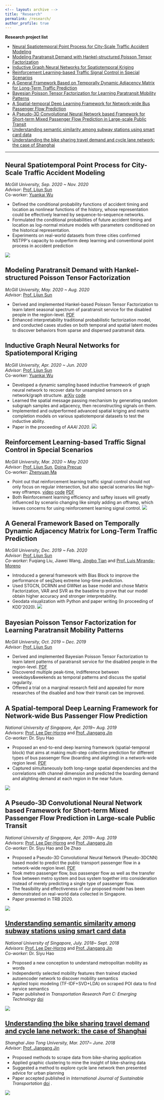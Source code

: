 ```yaml
---
<!-- layout: archive -->
title: "Research"
permalink: /research/
author_profile: true
---
```

**Research project list**

<!-- TOC -->
- [Neural Spatiotemporal Point Process for City-Scale Traffic Accident Modeling](#neural-spatiotemporal-point-process-for-city-scale-traffic-accident-modeling)
- [Modeling Paratransit Demand with Hankel-structured Poisson Tensor Factorization](#modeling-paratransit-demand-with-hankel-structured-poisson-tensor-factorization)
- [Inductive Graph Neural Networks for Spatiotemporal Kriging](#inductive-graph-neural-networks-for-spatiotemporal-kriging)
- [Reinforcement Learning-based Traffic Signal Control in Special Scenarios](#reinforcement-learning-based-traffic-signal-control-in-special-scenarios)
- [A General Framework Based on Temporally Dynamic Adjacency Matrix for Long-Term Traffic Prediction](#a-general-framework-based-on-temporally-dynamic-adjacency-matrix-for-long-term-traffic-prediction)
- [Bayesian Poisson Tensor Factorization for Learning Paratransit Mobility Patterns](#bayesian-poisson-tensor-factorization-for-learning-paratransit-mobility-patterns)
- [A Spatial-temporal Deep Learning Framework for Network-wide Bus Passenger Flow Prediction](#a-spatial-temporal-deep-learning-framework-for-network-wide-bus-passenger-flow-prediction)
- [A Pseudo-3D Convolutional Neural Network based Framework for Short-term Mixed Passenger Flow Prediction in Large-scale Public Transit](#a-pseudo-3d-convolutional-neural-network-based-framework-for-short-term-mixed-passenger-flow-prediction-in-large-scale-public-transit)
- [Understanding semantic similarity among subway stations using smart card data](#understanding-semantic-similarity-among-subway-stations-using-smart-card-data)
- [Understanding the bike sharing travel demand and cycle lane network: the case of Shanghai](#understanding-the-bike-sharing-travel-demand-and-cycle-lane-network-the-case-of-shanghai)

<!-- /TOC -->

------
## Neural Spatiotemporal Point Process for City-Scale Traffic Accident Modeling
*McGill University, Sep. 2020 ~ Nov. 2020*  
*Advisor*:  [Prof. Lijun Sun](https://lijunsun.github.io/)  
Co-worker: [Yuankai Wu](https://kaimaoge.github.io/)  
* Defined the conditional probability functions of accident timing and location as nonlinear functions of the history, whose representation could be effectively learned by sequence-to-sequence networks.
* Formulated the conditional probabilities of future accident timing and location as log-normal mixture models with parameters conditioned on the historical representation.
* Experiments on real-world datasets from three cities confirmed NSTPP's capacity to outperform deep learning and conventional point process in accident prediction

![](http://zhuangdingyi.github.io/files/stpp.png)

## Modeling Paratransit Demand with Hankel-structured Poisson Tensor Factorization
*McGill University, May. 2020 ~ Aug. 2020*  
*Advisor*:  [Prof. Lijun Sun](https://lijunsun.github.io/)  
* Derived and implemented Hankel-based Poisson Tensor Factorization to learn latent seasonal spectrum of paratransit service for the disabled people in the region-level. [PDF](https://zhuangdingyi.github.io/files/sparse_demand_estimation.pdf) 
* Enhanced interpretability traditional probabilistic factorization model, and conducted cases studies on both temporal and spatial latent modes to discover behaviors from sparse and dispersed paratransit data.  

## Inductive Graph Neural Networks for Spatiotemporal Kriging
*McGill University, Apr. 2020 ~ Jun. 2020*  
*Advisor*:  [Prof. Lijun Sun](https://lijunsun.github.io/)  
Co-worker: [Yuankai Wu](https://kaimaoge.github.io/)  
* Developed a dynamic sampling based inductive framework of graph neural network to recover data for unsampled sensors on a network/graph structure. [arXiv](https://arxiv.org/abs/2006.07527) [code](https://github.com/Kaimaoge/IGNNK)
* Learned the spatial message passing mechanism by generating random subgraph samples and adjacency, then reconstructing signals on them.
* Implemented and outperformed advanced spatial kriging and matrix completion models on various spatiotemporal datasets to test the inductive ability.
* Paper in the proceeding of *AAAI 2020*.
![](http://zhuangdingyi.github.io/files/ignnk.png)

## Reinforcement Learning-based Traffic Signal Control in Special Scenarios
*McGill University, Mar. 2020 ~ May 2020*  
*Advisor*:  [Prof. Lijun Sun](https://lijunsun.github.io/), [Doina Precup](https://www.cs.mcgill.ca/~dprecup/)  
Co-worker: [Zhenyuan Ma](https://zhenyuanma.github.io/)  
* Point out that reinforcement learning traffic signal control should not only focus on regular intersection, but also special scenarios like high-way offramps. [video](https://www.youtube.com/watch?v=wtCUl-WCAj0&feature=youtu.be) [code](https://github.com/ZhuangDingyi/COMP-767-Project) [PDF](https://zhuangdingyi.github.io/files/rl_control.pdf)
* Both Reinforcement learning efficiency and saftey issues will greatly influenced by scenario changing like simply adding an offramp, which leaves concerns for using reinforcement learning signal control.
![](http://zhuangdingyi.github.io/files/comp767.gif)

## A General Framework Based on Temporally Dynamic Adjacency Matrix for Long-Term Traffic Prediction
*McGill University, Dec. 2019 ~ Feb. 2020*  
*Advisor*:  [Prof. Lijun Sun](https://lijunsun.github.io/)  
*Co-worker*: Fuqiang Liu, Jiawei Wang, [Jingbo Tian](https://joshuatian-mcgill.github.io/) and [Prof. Luis Miranda-Moreno](https://www.mcgill.ca/civil/luis-miranda-moreno)  

* Introduced a general framework with Bias Block to improve the performance of seq2seq extreme long-time prediction.
* Used STGCN, DCRNN and GWNet as base model and chose Matrix Factorization, VAR and SVR as the baseline to prove that our model obtain higher accuracy and stronger interpretability. 
* Geodata visualization with Python and paper writing (In proceeding of KDD'2020).
![](http://zhuangdingyi.github.io/files/framework_kdd.png) 

## Bayesian Poisson Tensor Factorization for Learning Paratransit Mobility Patterns  
*McGill University, Oct. 2019 ~ Dec. 2019*  
*Advisor*:  [Prof. Lijun Sun](https://lijunsun.github.io/)  
* Derived and implemented Bayesian Poisson Tensor Factorization to learn latent patterns of paratransit service for the disabled people in the region-level. [PDF](https://zhuangdingyi.github.io/files/project_cive_648.pdf) 
* Discovered multiple peak-time, indifference between weekdays&weekends as temporal patterns and discuss the spatial regularity.
* Offered a trial on a marginal research field and appealed for more researches of the disabled and how their transit can be improved.

## A Spatial-temporal Deep Learning Framework for Network-wide Bus Passenger Flow Prediction 
*National University of Singapore, Apr. 2019~ Aug. 2019*  
*Advisors*: [Prof. Lee Der-Horng](https://www.eng.nus.edu.sg/cee/staff/lee-der-horng/) and [Prof. Jiangang Jin](http://naoce.sjtu.edu.cn/en/teachershow.aspx?info_lb=24&info_id=8&flag=2)  
*Co-worker*: Dr. Siyu Hao  
* Proposed an end-to-end deep learning framework (spatial-temporal block) that aims at making multi-step collective prediction for different types of bus passenger flow (boarding and alighting) in a network-wide region level. [PDF](https://zhuangdingyi.github.io/files/bus_flow_pred.pdf)  
* Captured simultaneously both long-range spatial dependencies and the correlations with channel dimension and predicted the boarding demand and alighting demand at each region in the near future.

![](http://zhuangdingyi.github.io/files/st_block.png) 

## A Pseudo-3D Convolutional Neural Network based Framework for Short-term Mixed Passenger Flow Prediction in Large-scale Public Transit 
*National University of Singapore, Apr. 2019~ Aug. 2019*  
*Advisors*: [Prof. Lee Der-Horng](http://www.eng.nus.edu.sg/cee/people/ceeleedh/) and [Prof. Jiangang Jin](http://naoce.sjtu.edu.cn/en/teachershow.aspx?info_lb=24&info_id=8&flag=2)  
*Co-worker*: Dr. Siyu Hao and De Zhao  
*  Proposed a Pseudo-3D Convolutional Neural Network (Pseudo-3DCNN) based model to predict the public transport passenger flow in a network-wide region level. [PDF](https://zhuangdingyi.github.io/files/pseudo3d.pdf)
*  Took metro passenger flow, bus passenger flow as well as the transfer flow between metro system and bus system together into consideration instead of merely predicting a single type of passenger flow.
*  The feasibility and effectiveness of our proposed model has been demonstrated on real-world data collected in Singapore.
*  Paper presented in TRB 2020.

![](http://zhuangdingyi.github.io/files/pseudo_3d.png) 


## [Understanding semantic similarity among subway stations using smart card data](https://zhuangdingyi.github.io/files/Final_report_prof_lee.pdf) 
*National University of Singapore, July. 2018~ Sept. 2018*  
*Advisors*: [Prof. Lee Der-Horng](https://www.eng.nus.edu.sg/cee/staff/lee-der-horng/) and [Prof. Jiangang Jin](http://naoce.sjtu.edu.cn/en/teachershow.aspx?info_lb=24&info_id=8&flag=2)  
*Co-worker*: Dr. Siyu Hao  
  * Proposed a new conception to understand metropolitan mobility as words  
  * Independently selected mobility features then trained stacked autoencoder network to discover mobility semantics  
  * Applied topic modeling (TF-IDF+SVD+LDA) on scraped POI data to find service semantics 
  * Paper published in *Transportation Research Part C: Emerging Technology* [doi](https://doi.org/10.1016/j.trc.2020.02.017) 

![](http://zhuangdingyi.github.io/files/stns.gif) 

## [Understanding the bike sharing travel demand and cycle lane network: the case of Shanghai](https://zhuangdingyi.github.io/files/2018-08-23-Pre-Bikesharing.pdf)  
*Shanghai Jiao Tong University, Mar. 2017~ June. 2018*  
*Advisor*: [Prof. Jiangang Jin](http://naoce.sjtu.edu.cn/en/teachershow.aspx?info_lb=24&info_id=8&flag=2)  
  * Proposed methods to scrape data from bike-sharing application  
  * Applied graphic clustering to mine the insight of bike-sharing data  
  * Suggested a method to explore cycle lane network then presented advice for urban planning  
  * Paper accepted published in *International Journal of Sustainable Transportation* [doi](https://www.tandfonline.com/doi/full/10.1080/15568318.2019.1699209) .

![](http://zhuangdingyi.github.io/files/geographic_barrier_titled.png) 
